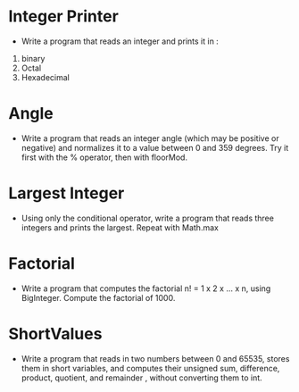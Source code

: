 # Integer Printer

* Write a program that reads an integer and prints it in :
1. binary
2. Octal
3. Hexadecimal


#  Angle
* Write a program that reads an integer angle (which may be positive or negative) and normalizes it to a value between 0 and 359 degrees. Try it first with the % operator, then with floorMod.


# Largest Integer

* Using only the conditional operator, write a program that reads three integers and prints the largest. Repeat with Math.max


# Factorial

* Write a program that computes the factorial n! = 1 x 2 x ... x n, using BigInteger. Compute the factorial of 1000.


# ShortValues

* Write a program that reads in two numbers between 0 and 65535, stores them in short variables, and computes their unsigned sum, difference, product, quotient, and remainder , without converting them to int.
